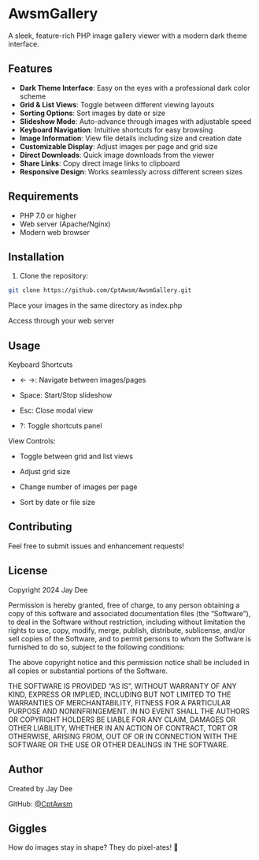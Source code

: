 # AwsmGallery

A sleek, feature-rich PHP image gallery viewer with a modern dark theme interface.

## Features

- **Dark Theme Interface**: Easy on the eyes with a professional dark color scheme
- **Grid & List Views**: Toggle between different viewing layouts
- **Sorting Options**: Sort images by date or size
- **Slideshow Mode**: Auto-advance through images with adjustable speed
- **Keyboard Navigation**: Intuitive shortcuts for easy browsing
- **Image Information**: View file details including size and creation date
- **Customizable Display**: Adjust images per page and grid size
- **Direct Downloads**: Quick image downloads from the viewer
- **Share Links**: Copy direct image links to clipboard
- **Responsive Design**: Works seamlessly across different screen sizes

## Requirements

- PHP 7.0 or higher
- Web server (Apache/Nginx)
- Modern web browser

## Installation

1. Clone the repository:
```bash
git clone https://github.com/CptAwsm/AwsmGallery.git
```

Place your images in the same directory as index.php

Access through your web server

## Usage

Keyboard Shortcuts

- ← →: Navigate between images/pages

- Space: Start/Stop slideshow

- Esc: Close modal view

- ?: Toggle shortcuts panel


View Controls:

- Toggle between grid and list views

- Adjust grid size

- Change number of images per page

- Sort by date or file size


## Contributing


Feel free to submit issues and enhancement requests!

## License
Copyright 2024 Jay Dee

Permission is hereby granted, free of charge, to any person obtaining a copy of this software and associated documentation files (the “Software”), to deal in the Software without restriction, including without limitation the rights to use, copy, modify, merge, publish, distribute, sublicense, and/or sell copies of the Software, and to permit persons to whom the Software is furnished to do so, subject to the following conditions:

The above copyright notice and this permission notice shall be included in all copies or substantial portions of the Software.

THE SOFTWARE IS PROVIDED “AS IS”, WITHOUT WARRANTY OF ANY KIND, EXPRESS OR IMPLIED, INCLUDING BUT NOT LIMITED TO THE WARRANTIES OF MERCHANTABILITY, FITNESS FOR A PARTICULAR PURPOSE AND NONINFRINGEMENT. IN NO EVENT SHALL THE AUTHORS OR COPYRIGHT HOLDERS BE LIABLE FOR ANY CLAIM, DAMAGES OR OTHER LIABILITY, WHETHER IN AN ACTION OF CONTRACT, TORT OR OTHERWISE, ARISING FROM, OUT OF OR IN CONNECTION WITH THE SOFTWARE OR THE USE OR OTHER DEALINGS IN THE SOFTWARE.

## Author

Created by Jay Dee

GitHub: [@CptAwsm](https://github.com/CptAwsm)

## Giggles

How do images stay in shape?
They do pixel-ates! 💪

